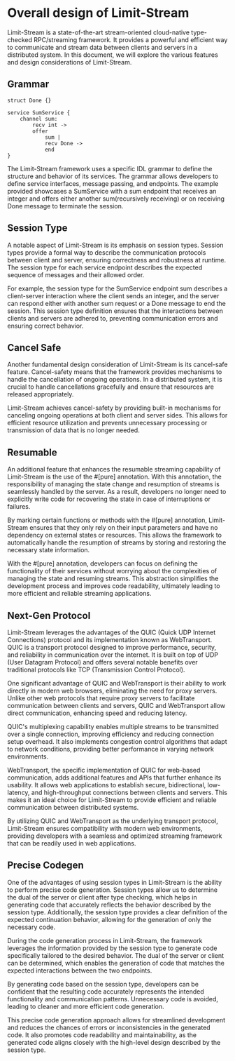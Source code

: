 # Overall design of Limit-Stream

Limit-Stream is a state-of-the-art stream-oriented cloud-native type-checked RPC/streaming framework. It provides a powerful and efficient way to communicate and stream data between clients and servers in a distributed system. In this document, we will explore the various features and design considerations of Limit-Stream.

## Grammar

```lstr
struct Done {}

service SumService {
    channel sum:
        recv int ->
        offer 
            sum |
            recv Done ->
            end
}
```

The Limit-Stream framework uses a specific IDL grammar to define the structure and behavior of its services. The grammar allows developers to define service interfaces, message passing, and endpoints. The example provided showcases a SumService with a sum endpoint that receives an integer and offers either another sum(recursively receiving) or on receiving Done message to terminate the session.


## Session Type

A notable aspect of Limit-Stream is its emphasis on session types. Session types provide a formal way to describe the communication protocols between client and server, ensuring correctness and robustness at runtime. The session type for each service endpoint describes the expected sequence of messages and their allowed order.

For example, the session type for the SumService endpoint sum describes a client-server interaction where the client sends an integer, and the server can respond either with another sum request or a Done message to end the session. This session type definition ensures that the interactions between clients and servers are adhered to, preventing communication errors and ensuring correct behavior.

## Cancel Safe

Another fundamental design consideration of Limit-Stream is its cancel-safe feature. Cancel-safety means that the framework provides mechanisms to handle the cancellation of ongoing operations. In a distributed system, it is crucial to handle cancellations gracefully and ensure that resources are released appropriately.

Limit-Stream achieves cancel-safety by providing built-in mechanisms for canceling ongoing operations at both client and server sides. This allows for efficient resource utilization and prevents unnecessary processing or transmission of data that is no longer needed.

## Resumable

An additional feature that enhances the resumable streaming capability of Limit-Stream is the use of the #[pure] annotation. With this annotation, the responsibility of managing the state change and resumption of streams is seamlessly handled by the server. As a result, developers no longer need to explicitly write code for recovering the state in case of interruptions or failures.

By marking certain functions or methods with the #[pure] annotation, Limit-Stream ensures that they only rely on their input parameters and have no dependency on external states or resources. This allows the framework to automatically handle the resumption of streams by storing and restoring the necessary state information.

With the #[pure] annotation, developers can focus on defining the functionality of their services without worrying about the complexities of managing the state and resuming streams. This abstraction simplifies the development process and improves code readability, ultimately leading to more efficient and reliable streaming applications.

## Next-Gen Protocol

Limit-Stream leverages the advantages of the QUIC (Quick UDP Internet Connections) protocol and its implementation known as WebTransport. QUIC is a transport protocol designed to improve performance, security, and reliability in communication over the internet. It is built on top of UDP (User Datagram Protocol) and offers several notable benefits over traditional protocols like TCP (Transmission Control Protocol).

One significant advantage of QUIC and WebTransport is their ability to work directly in modern web browsers, eliminating the need for proxy servers. Unlike other web protocols that require proxy servers to facilitate communication between clients and servers, QUIC and WebTransport allow direct communication, enhancing speed and reducing latency.

QUIC's multiplexing capability enables multiple streams to be transmitted over a single connection, improving efficiency and reducing connection setup overhead. It also implements congestion control algorithms that adapt to network conditions, providing better performance in varying network environments.

WebTransport, the specific implementation of QUIC for web-based communication, adds additional features and APIs that further enhance its usability. It allows web applications to establish secure, bidirectional, low-latency, and high-throughput connections between clients and servers. This makes it an ideal choice for Limit-Stream to provide efficient and reliable communication between distributed systems.

By utilizing QUIC and WebTransport as the underlying transport protocol, Limit-Stream ensures compatibility with modern web environments, providing developers with a seamless and optimized streaming framework that can be readily used in web applications.

## Precise Codegen

One of the advantages of using session types in Limit-Stream is the ability to perform precise code generation. Session types allow us to determine the dual of the server or client after type checking, which helps in generating code that accurately reflects the behavior described by the session type. Additionally, the session type provides a clear definition of the expected continuation behavior, allowing for the generation of only the necessary code.

During the code generation process in Limit-Stream, the framework leverages the information provided by the session type to generate code specifically tailored to the desired behavior. The dual of the server or client can be determined, which enables the generation of code that matches the expected interactions between the two endpoints.

By generating code based on the session type, developers can be confident that the resulting code accurately represents the intended functionality and communication patterns. Unnecessary code is avoided, leading to cleaner and more efficient code generation.

This precise code generation approach allows for streamlined development and reduces the chances of errors or inconsistencies in the generated code. It also promotes code readability and maintainability, as the generated code aligns closely with the high-level design described by the session type.